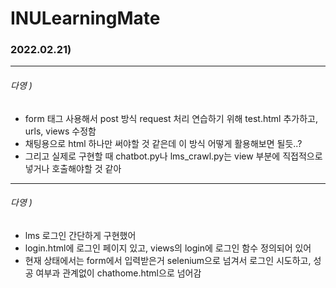 # INULearningMate

### 2022.02.21)<br>
------------
###### 다영 )
* form 태그 사용해서 post 방식 request 처리 연습하기 위해 test.html 추가하고, urls, views 수정함 <br>
* 채팅용으로 html 하나만 써야할 것 같은데 이 방식 어떻게 활용해보면 될듯..?<br>
* 그리고 실제로 구현할 때 chatbot.py나 lms_crawl.py는 view 부분에 직접적으로 넣거나 호출해야할 것 같아<br>

--------------
###### 다영 )
* lms 로그인 간단하게 구현했어 
* login.html에 로그인 페이지 있고, views의 login에 로그인 함수 정의되어 있어
* 현재 상태에서는 form에서 입력받은거 selenium으로 넘겨서 로그인 시도하고, 성공 여부과 관계없이 chathome.html으로 넘어감 
